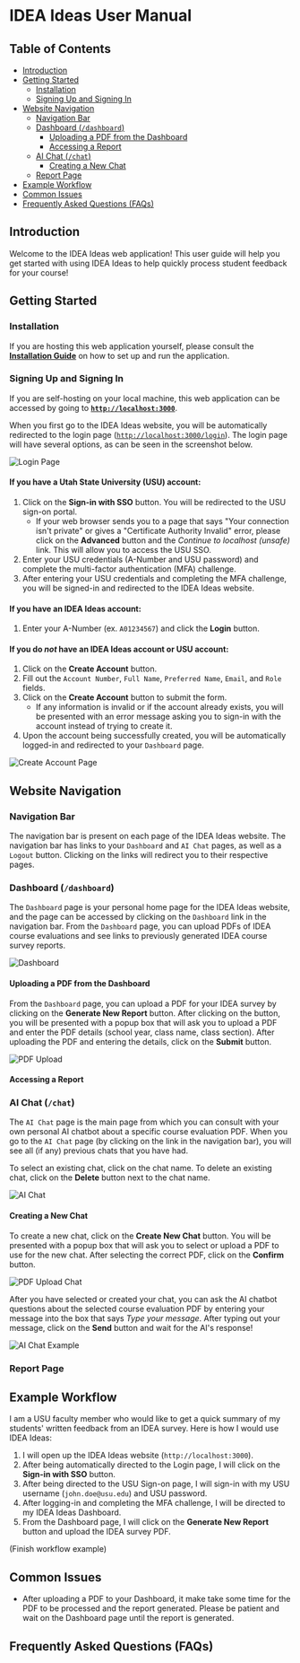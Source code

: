 # IDEA Ideas User Manual

## Table of Contents
- [Introduction](#introduction)
- [Getting Started](#getting-started)
  - [Installation](#installation)
  - [Signing Up and Signing In](#signing-up-and-signing-in)
- [Website Navigation](#website-navigation)
    - [Navigation Bar](#navigation-bar)
    - [Dashboard (`/dashboard`)](#dashboard-dashboard)
        - [Uploading a PDF from the Dashboard](#uploading-a-pdf-from-the-dashboard)
        - [Accessing a Report](#accessing-a-report)
    - [AI Chat (`/chat`)](#ai-chat-chat)
        - [Creating a New Chat](#creating-a-new-chat)
    - [Report Page](#report-page)
- [Example Workflow](#example-workflow)
- [Common Issues](#common-issues)
- [Frequently Asked Questions (FAQs)](#frequently-asked-questions-faqs)


## Introduction
Welcome to the IDEA Ideas web application! This user guide will help you get started with using IDEA Ideas to help quickly process student feedback for your course!

## Getting Started

### Installation
If you are hosting this web application yourself, please consult the **[Installation Guide](Installation%20Guide.md)** on how to set up and run the application.

### Signing Up and Signing In
If you are self-hosting on your local machine, this web application can be accessed by going to **[`http://localhost:3000`](http://localhost:3000)**.

When you first go to the IDEA Ideas website, you will be automatically redirected to the login page ([`http://localhost:3000/login`](http://localhost:3000/login)). The login page will have several options, as can be seen in the screenshot below.

![Login Page](images/LoginPage.png)

#### If you have a Utah State University (USU) account:
1. Click on the **Sign-in with SSO** button. You will be redirected to the USU sign-on portal.
    - If your web browser sends you to a page that says "Your connection isn't private" or gives a "Certificate Authority Invalid" error, please click on the **Advanced** button and the *Continue to localhost (unsafe)* link. This will allow you to access the USU SSO. 
2. Enter your USU credentials (A-Number and USU password) and complete the multi-factor authentication (MFA) challenge.
3. After entering your USU credentials and completing the MFA challenge, you will be signed-in and redirected to the IDEA Ideas website.

#### If you have an IDEA Ideas account:
1. Enter your A-Number (ex. `A01234567`) and click the **Login** button.

#### If you do *not* have an IDEA Ideas account or USU account:
1. Click on the **Create Account** button.
2. Fill out the `Account Number`, `Full Name`, `Preferred Name`, `Email`, and `Role` fields.
3. Click on the **Create Account** button to submit the form. 
    - If any information is invalid or if the account already exists, you will be presented with an error message asking you to sign-in with the account instead of trying to create it.
4. Upon the account being successfully created, you will be automatically logged-in and redirected to your `Dashboard` page.

![Create Account Page](images/CreateAccountPage.png)

## Website Navigation
### Navigation Bar
The navigation bar is present on each page of the IDEA Ideas website. The navigation bar has links to your `Dashboard` and `AI Chat` pages, as well as a `Logout` button. Clicking on the links will redirect you to their respective pages.

### Dashboard (`/dashboard`)
The `Dashboard` page is your personal home page for the IDEA Ideas website, and the page can be accessed by clicking on the `Dashboard` link in the navigation bar. From the `Dashboard` page, you can upload PDFs of IDEA course evaluations and see links to previously generated IDEA course survey reports.

![Dashboard](images/Dashboard.png)

#### Uploading a PDF from the Dashboard
From the `Dashboard` page, you can upload a PDF for your IDEA survey by clicking on the **Generate New Report** button. After clicking on the button, you will be presented with a popup box that will ask you to upload a PDF and enter the PDF details (school year, class name, class section). After uploading the PDF and entering the details, click on the **Submit** button.

![PDF Upload](images/PDFUpload.png)

#### Accessing a Report


### AI Chat (`/chat`)
The `AI Chat` page is the main page from which you can consult with your own personal AI chatbot about a specific course evaluation PDF. When you go to the `AI Chat` page (by clicking on the link in the navigation bar), you will see all (if any) previous chats that you have had.

To select an existing chat, click on the chat name. To delete an existing chat, click on the **Delete** button next to the chat name.

![AI Chat](images/AIChat.png)

#### Creating a New Chat
To create a new chat, click on the **Create New Chat** button. You will be presented with a popup box that will ask you to select or upload a PDF to use for the new chat. After selecting the correct PDF, click on the **Confirm** button.

![PDF Upload Chat](images/PDFUploadChat.png)

After you have selected or created your chat, you can ask the AI chatbot questions about the selected course evaluation PDF by entering your message into the box that says *Type your message*. After typing out your message, click on the **Send** button and wait for the AI's response!

![AI Chat Example](images/ChatExample.png)

### Report Page

## Example Workflow
I am a USU faculty member who would like to get a quick summary of my students' written feedback from an IDEA survey. Here is how I would use IDEA Ideas:

1. I will open up the IDEA Ideas website (`http://localhost:3000`).
2. After being automatically directed to the Login page, I will click on the **Sign-in with SSO** button.
3. After being directed to the USU Sign-on page, I will sign-in with my USU username (`john.doe@usu.edu`) and USU password.
4. After logging-in and completing the MFA challenge, I will be directed to my IDEA Ideas Dashboard.
5. From the Dashboard page, I will click on the **Generate New Report** button and upload the IDEA survey PDF.

(Finish workflow example)

## Common Issues
- After uploading a PDF to your Dashboard, it make take some time for the PDF to be processed and the report generated. Please be patient and wait on the Dashboard page until the report is generated.

## Frequently Asked Questions (FAQs)